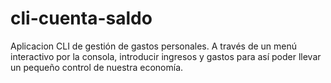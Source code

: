 # cli-cuenta-saldo
Aplicacion CLI de gestión de gastos  personales. A través de un menú interactivo por la consola, introducir  ingresos y gastos para así poder llevar un pequeño control de nuestra  economía.
